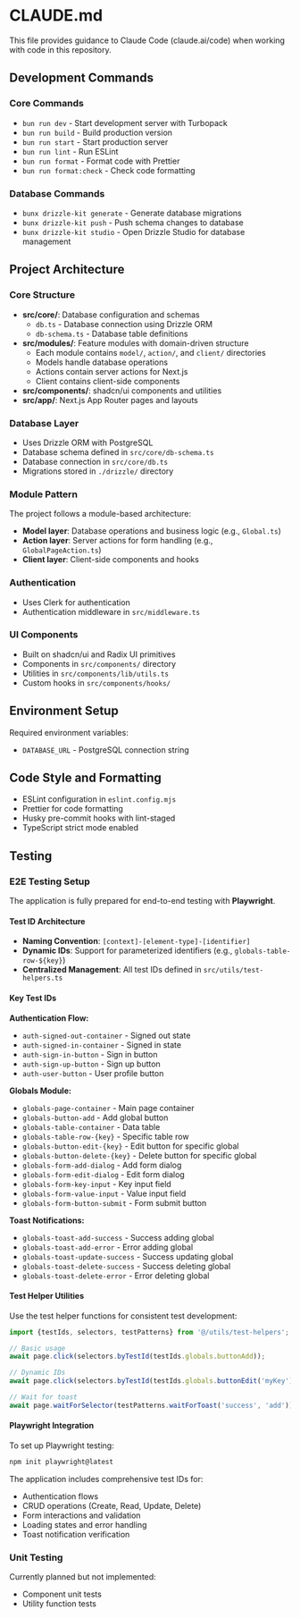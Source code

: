 # CLAUDE.md

This file provides guidance to Claude Code (claude.ai/code) when working with code in this repository.

## Development Commands

### Core Commands

- `bun run dev` - Start development server with Turbopack
- `bun run build` - Build production version
- `bun run start` - Start production server
- `bun run lint` - Run ESLint
- `bun run format` - Format code with Prettier
- `bun run format:check` - Check code formatting

### Database Commands

- `bunx drizzle-kit generate` - Generate database migrations
- `bunx drizzle-kit push` - Push schema changes to database
- `bunx drizzle-kit studio` - Open Drizzle Studio for database management

## Project Architecture

### Core Structure

- **src/core/**: Database configuration and schemas
  - `db.ts` - Database connection using Drizzle ORM
  - `db-schema.ts` - Database table definitions
- **src/modules/**: Feature modules with domain-driven structure
  - Each module contains `model/`, `action/`, and `client/` directories
  - Models handle database operations
  - Actions contain server actions for Next.js
  - Client contains client-side components
- **src/components/**: shadcn/ui components and utilities
- **src/app/**: Next.js App Router pages and layouts

### Database Layer

- Uses Drizzle ORM with PostgreSQL
- Database schema defined in `src/core/db-schema.ts`
- Database connection in `src/core/db.ts`
- Migrations stored in `./drizzle/` directory

### Module Pattern

The project follows a module-based architecture:

- **Model layer**: Database operations and business logic (e.g., `Global.ts`)
- **Action layer**: Server actions for form handling (e.g., `GlobalPageAction.ts`)
- **Client layer**: Client-side components and hooks

### Authentication

- Uses Clerk for authentication
- Authentication middleware in `src/middleware.ts`

### UI Components

- Built on shadcn/ui and Radix UI primitives
- Components in `src/components/` directory
- Utilities in `src/components/lib/utils.ts`
- Custom hooks in `src/components/hooks/`

## Environment Setup

Required environment variables:

- `DATABASE_URL` - PostgreSQL connection string

## Code Style and Formatting

- ESLint configuration in `eslint.config.mjs`
- Prettier for code formatting
- Husky pre-commit hooks with lint-staged
- TypeScript strict mode enabled

## Testing

### E2E Testing Setup

The application is fully prepared for end-to-end testing with **Playwright**.

#### Test ID Architecture

- **Naming Convention**: `[context]-[element-type]-[identifier]`
- **Dynamic IDs**: Support for parameterized identifiers (e.g., `globals-table-row-${key}`)
- **Centralized Management**: All test IDs defined in `src/utils/test-helpers.ts`

#### Key Test IDs

**Authentication Flow:**

- `auth-signed-out-container` - Signed out state
- `auth-signed-in-container` - Signed in state
- `auth-sign-in-button` - Sign in button
- `auth-sign-up-button` - Sign up button
- `auth-user-button` - User profile button

**Globals Module:**

- `globals-page-container` - Main page container
- `globals-button-add` - Add global button
- `globals-table-container` - Data table
- `globals-table-row-{key}` - Specific table row
- `globals-button-edit-{key}` - Edit button for specific global
- `globals-button-delete-{key}` - Delete button for specific global
- `globals-form-add-dialog` - Add form dialog
- `globals-form-edit-dialog` - Edit form dialog
- `globals-form-key-input` - Key input field
- `globals-form-value-input` - Value input field
- `globals-form-button-submit` - Form submit button

**Toast Notifications:**

- `globals-toast-add-success` - Success adding global
- `globals-toast-add-error` - Error adding global
- `globals-toast-update-success` - Success updating global
- `globals-toast-delete-success` - Success deleting global
- `globals-toast-delete-error` - Error deleting global

#### Test Helper Utilities

Use the test helper functions for consistent test development:

```typescript
import {testIds, selectors, testPatterns} from '@/utils/test-helpers';

// Basic usage
await page.click(selectors.byTestId(testIds.globals.buttonAdd));

// Dynamic IDs
await page.click(selectors.byTestId(testIds.globals.buttonEdit('myKey')));

// Wait for toast
await page.waitForSelector(testPatterns.waitForToast('success', 'add'));
```

#### Playwright Integration

To set up Playwright testing:

```bash
npm init playwright@latest
```

The application includes comprehensive test IDs for:

- Authentication flows
- CRUD operations (Create, Read, Update, Delete)
- Form interactions and validation
- Loading states and error handling
- Toast notification verification

### Unit Testing

Currently planned but not implemented:

- Component unit tests
- Utility function tests

